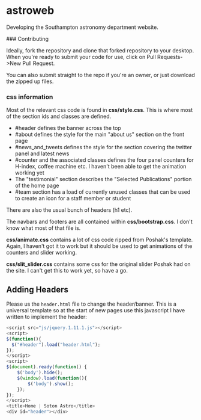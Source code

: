 # astroweb

Developing the Southampton astronomy department website.

### Contributing

Ideally, fork the repository and clone that forked repository to your desktop. When you're ready to submit your code for use, click on Pull Requests->New Pull Request.

You can also submit straight to the repo if you're an owner, or just download the zipped up files.


### css information

Most of the relevant css code is found in **css/style.css**. This is where most of the section ids and classes are defined.

* #header defines the banner across the top
* #about defines the style for the main "about us" section on the front page
* #news_and_tweets defines the style for the section covering the twitter panel and latest news
* #counter and the associated classes defines the four panel counters for H-index, coffee machine etc. I haven't been able to get the animation working yet
* The "testimonial" section describes the "Selected Publications" portion of the home page
* #team section has a load of currently unused classes that can be used to create an icon for a staff member or student

There are also the usual bunch of headers (h1 etc).

The navbars and footers are all contained within **css/bootstrap.css**. I don't know what most of that file is.

**css/animate.css** contains a lot of css code ripped from Poshak's template. Again, I haven't got it to work but it should be used to get animations of the counters and slider working.

**css/slit_slider.css** contains some css for the original slider Poshak had on the site. I can't get this to work yet, so have a go.

## Adding Headers
Please us the `header.html` file to change the header/banner. This is a universal template so at the start of new pages use this javascript I have written to implement the header:
```javascript
<script src="js/jquery.1.11.1.js"></script>
<script>
$(function(){
  $("#header").load("header.html");
});
</script>
<script>
$(document).ready(function() {
    $('body').hide();
    $(window).load(function(){
        $('body').show();
    });
});
</script>
<title>Home | Soton Astro</title>
<div id="header"></div>
```



